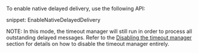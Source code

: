 To enable native delayed delivery, use the following API:

snippet: EnableNativeDelayedDelivery

NOTE: In this mode, the timeout manager will still run in order to process all outstanding delayed messages. Refer to the [Disabling the timeout manager](/transports/sql/native-delayed-delivery.md#backwards-compatibility) section for details on how to disable the timeout manager entirely.